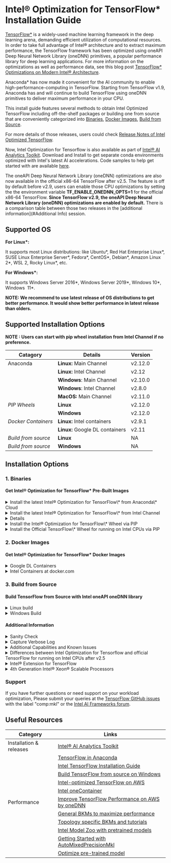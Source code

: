 
Intel® Optimization for TensorFlow\* Installation Guide
=======================================================

[TensorFlow\*](https://github.com/tensorflow/tensorflow) is a widely-used machine learning framework in the deep learning arena, demanding efficient utilization of computational resources. In order to take full advantage of Intel® architecture and to extract maximum performance, the TensorFlow framework has been optimized using oneAPI Deep Neural Network Library (oneDNN) primitives, a popular performance library for deep learning applications. For more information on the optimizations as well as performance data, see this blog post [TensorFlow\* Optimizations on Modern Intel® Architecture](/content/www/us/en/developer/articles/technical/tensorflow-optimizations-on-modern-intel-architecture.html).

Anaconda\* has now made it convenient for the AI community to enable high-performance-computing in TensorFlow. Starting from TensorFlow v1.9, Anaconda has and will continue to build TensorFlow using oneDNN primitives to deliver maximum performance in your CPU.

This install guide features several methods to obtain Intel Optimized TensorFlow including off-the-shelf packages or building one from source that are conveniently categorized into [Binaries](#binaries), [Docker Images](#docker_images), [Build from Source](#build_from_source). 

For more details of those releases, users could check [Release Notes of Intel Optimized TensorFlow](https://github.com/Intel-tensorflow/tensorflow/releases).

Now, Intel Optimization for Tensorflow is also available as part of [Intel® AI Analytics Toolkit](/content/www/us/en/developer/tools/oneapi/ai-analytics-toolkit.html). Download and Install to get separate conda environments optimized with Intel's latest AI accelerations. Code samples to help get started with are available [here](https://github.com/oneapi-src/oneAPI-samples/tree/master/AI-and-Analytics).

The oneAPI Deep Neural Network Library (oneDNN) optimizations are also now available in the official x86-64 TensorFlow after v2.5. The feature is off by default before v2.9, users can enable those CPU optimizations by setting the the environment variable **TF\_ENABLE\_ONEDNN\_OPTS=1** for the official x86-64 TensorFlow. **Since TensorFlow v2.9, the oneAPI Deep Neural Network Library (oneDNN) optimizations are enabled by default.** There is a comparison table between those two releases in the [additional information](#Additional Info) session.

Supported OS
------------

**For Linux\*:**

It supports most Linux distributions: like Ubuntu\*, Red Hat Enterprise Linux\*, SUSE Linux Enterprise Server\*, Fedora\*, CentOS\*, Debian\*, Amazon Linux 2\*, WSL 2, Rocky Linux\*, etc.

**For Windows\*:**

It supports Windows Server 2016\*, Windows Server 2019\*, Windows 10\*, Windows  11\*.

**NOTE: We recommend to use latest release of OS distributions to get better performance. It would show better performance in latest release than olders.**  

Supported Installation Options
------------------------------

**NOTE : Users can start with pip wheel installation from Intel Channel if no preference.**

| Catagory | Details |  Version |
| ----------- | ----------- | ----------- |
| Anaconda | **Linux:** Main Channel |  v2.12.0 |
|  | **Linux:** Intel Channel | v2.12 |
|  | **Windows**: Main Channel | v2.10.0 |
|  | **Windows**: Intel Channel | v2.8.0 |
|  | **MacOS:** Main Channel | v2.11.0 |
| _PIP Wheels_ | **Linux** | v2.12.0 |
|  | **Windows** | v2.12.0 |
| _Docker Containers_ | **Linux:** Intel containers | v2.9.1 |
|  | **Linux:** Google DL containers | v2.11 |
| _Build from source_ | **Linux** | NA |
| _Build from source_ | **Windows** | NA |


Installation Options
--------------------

### 1\. Binaries

#### Get Intel® Optimization for TensorFlow\* Pre-Built Images

<details>
  <summary>Install the latest Intel® Optimization for TensorFlow\* from Anaconda\* Cloud</summary>
  <br>
Available for Linux\*, Windows\*, MacOS\*

| **OS** | **TensorFlow\* version** | 
| -------- | -------- | 
| Linux\* | 2.12.0 | 
| Windows\*| 2.10.0 | 
| MacOS\* | 2.11.0 | 

  
Installation instructions:

If you don't have conda package manager, download and install [Anaconda](https://docs.anaconda.com/anaconda/install/)

Linux and MacOS

Open Anaconda prompt and use the following instruction

conda install tensorflow

In case your anaconda channel is not the highest priority channel by default(or you are not sure), use the following command to make sure you get the right TensorFlow with Intel optimizations

conda install tensorflow -c anaconda

Windows

Open Anaconda prompt and use the following instruction

conda install tensorflow-mkl

(or)

conda install tensorflow-mkl -c anaconda

Besides the install method described above, Intel Optimization for TensorFlow is distributed as wheels, docker images and conda package on Intel channel. Follow one of the installation procedures to get Intel-optimized TensorFlow.

Note: All binaries distributed by Intel were built against the TensorFlow version tags in a centOS container with gcc 4.8.5 and glibc 2.17 with the following compiler flags (shown below as passed to bazel\*)

\--cxxopt=-D\_GLIBCXX\_USE\_CXX11\_ABI=0 --copt=-march=corei7-avx --copt=-mtune=core-avx-i --copt=-O3 --copt=-Wformat --copt=-Wformat-security --copt=-fstack-protector --copt=-fPIC --copt=-fpic --linkopt=-znoexecstack --linkopt=-zrelro --linkopt=-znow --linkopt=-fstack-protector

**Note: please use the following instructions if you install TensorFlow\* v2.8 for missing python-flatbuffers module in TensorFlow\* v2.8.**

Linux and MacOS

conda install tensorflow python-flatbuffers 

Windows

conda install tensorflow-mkl python-flatbuffers 
</details>



<details>
  <summary>Install the latest Intel® Optimization for TensorFlow\* from Intel Channel</summary>
  <br>

Available for Linux\*, Windows\*


| **OS** | **TensorFlow\* version** | **Python Version** |
| -------- | -------- | ----------- |
| Linux\* | 2.12 | 3.9 |
| Windows\*| 2.8.0 | 3.7, 3.8, 3.9 and 3.10 |


Installation instructions:

Open Anaconda prompt and use the following instruction. 

conda install tensorflow -c intel

**Note: please use the following instructions if you install TensorFlow\* v2.8 for missing python-flatbuffers module in TensorFlow\* v2.8.**

conda install tensorflow python-flatbuffers -c intel
</details>
<details>
  <summaryInstall Intel® Optimization for TensorFlow\* from Intel® AI Analytics Toolkit</summary>
  <br>

Available for Linux\*

TensorFlow\* version: 2.12.0

Installation instructions:

There are multiple options provided to download Intel® AI Analytics Toolkit, including Conda, online/offline installer, repositories and containers.

*   Installation via [repositories](https://www.intel.com/content/www/us/en/develop/documentation/installation-guide-for-intel-oneapi-toolkits-linux/top/installation/install-using-package-managers/apt.html#apt)
*   Installation via [Anaconda](https://www.intel.com/content/www/us/en/develop/documentation/installation-guide-for-intel-oneapi-toolkits-linux/top/installation/install-using-package-managers/conda/install-intel-ai-analytics-toolkit-via-conda.html)

**All available download and installation guides can be found [here](https://www.intel.com/content/www/us/en/developer/tools/oneapi/ai-analytics-toolkit-download.html?operatingsystem=linux)**

</details>


<details>
  <summary> Install the Intel® Optimization for TensorFlow\* Wheel via PIP </summary>
  <br>

Available for Linux\* and Windows\*

TensorFlow version: 2.11.0

**Installation instructions for 2.10 and later:**

Run the below instruction to install the wheel into an existing Python\* installation. Python versions supported are  3.7, 3.8, 3.9, 3.10

For Linux\* :

pip install intel-tensorflow==2.12.0

For Windows\*

pip install tensorflow-intel==2.12.0

If your machine has AVX512 instruction set supported please use the below packages for better performance.

pip install intel-tensorflow-avx512==2.12.0 # linux only

**Installation instructions for 2.9.1 and earlier:**

Run the below instruction to install the wheel into an existing Python\* installation. Python versions supported are  3.7, 3.8, 3.9, 3.10

pip install intel-tensorflow==2.9.1

If your machine has AVX512 instruction set supported please use the below packages for better performance.

pip install intel-tensorflow-avx512==2.9.1 # linux only

**Note: For TensorFlow versions 1.13, 1.14 and 1.15 with pip > 20.0, if you experience invalid wheel error, try to downgrade the pip version to < 20.0**

For e.g

python -m pip install --force-reinstall pip==19.0  
  
**Note: If your machine has AVX-512 instruction set supported, please download and install the wheel file with AVX-512 as minimum required instruction set from the table above, otherwise download and install the wheel without AVX-512. All Intel TensorFlow binaries are optimized with oneAPI Deep Neural Network Library (oneDNN), which will use the AVX2 or AVX512F FMA etc CPU instructions automatically in performance-critical operations based on the supported Instruction sets on your machine for both Windows and Linux OS.** 

**Note: If you ran into the following Warning on ISA above AVX2, please download and install the wheel file with AVX-512 as minimum required instruction set from the table above.**

I tensorflow/core/platform/cpu\_feature\_guard.cc:142\] This TensorFlow binary is optimized with oneAPI Deep Neural Network Library (oneDNN) to use the following CPU instructions in performance-critical operations: AVX2 AVX512F FMA To enable them in other operations, rebuild TensorFlow with the appropriate compiler flags.

**Note: If you run a release with AVX-512 as minimum required instruction set on a machine without AVX-512 instruction set support, you will run into "Illegal instruction (core dumped)" error.**

**Note than for 1.14.0 install we have fixed a few vulnerabilities and the corrected versions can be installed using the below commands. We identified new CVE issues from curl and GCP support in the previous pypi package release, so we had to introduce a new set of fixed packages in PyPI**

**Available for Linux\* [here](https://pypi.org/project/intel-tensorflow/)**

</details>

<details>
<summary> Install the Official TensorFlow\* Wheel for running on Intel CPUs via PIP </summary>
<br>
Available for Linux\*

TensorFlow version: 2.12.0

Installation instructions:

Run the below instruction to install the wheel into an existing Python\* installation. Python versions supported are 3.7, 3.8, 3.9, 3.10

pip install tensorflow==2.12.0

The oneDNN CPU optimizations are enabled by default.

Please check [#Additional Info](#Additional Info) for differences between Intel® Optimization for TensorFlow\* and official TensorFlow\*.
</details>
  
  
### 2. Docker Images

#### Get Intel® Optimization for TensorFlow\* Docker Images

  
<details>
<summary> Google DL Containers </summary>
<br>

Starting version 1.14, Google released DL containers for TensorFlow on CPU optimized with oneDNN by default. The TensorFlow v1.x CPU container names are in the format "tf-cpu.", TensorFlow v2.x CPU container names are in the format "tf2-cpu." and support Python3. Below are sample commands to download the docker image locally and launch the container for TensorFlow 1.15 or TensorFlow 2.9. Please use one of the following commands at one time.

\# TensorFlow 1.15

docker run -d -p 8080:8080 -v /home:/home gcr.io/deeplearning-platform-release/tf-cpu.1-15

\# TensorFlow 2.11

docker run -d -p 8080:8080 -v /home:/home gcr.io/deeplearning-platform-release/tf2-cpu.2-11

This command will start the TensorFlow 1.15 or TensorFlow 2.8 with oneDNN enabled in detached mode, bind the running Jupyter server to port 8080 on the local machine, and mount local /home directory to /home in the container. The running JupyterLab instance can be accessed at localhost:8080.

To launch an interactive bash instance of the docker container, run one of the below commands.

\# TensorFlow 1.15

docker run -v /home:/home -it gcr.io/deeplearning-platform-release/tf-cpu.1-15 bash

\# TensorFlow 2.11

docker run -v /home:/home -it gcr.io/deeplearning-platform-release/tf2-cpu.2-11 bash

**Available Container Configurations**

You can find all supported docker tags/configurations [here](https://cloud.google.com/ai-platform/deep-learning-containers/docs/choosing-container).

</details>
  
<details>
<summary> Intel Containers at docker.com </summary>
<br>

Tensorflow Version: 2.9.1

These docker images are all published at [http://hub.docker.com](http://hub.docker.com) in [intel/intel-optimized-tensorflow](https://hub.docker.com/r/intel/intel-optimized-tensorflow) and [intel/intel-optimized-tensorflow-avx512](http://hub.docker.com/r/intel/intel-optimized-tensorflow-avx512/tags) namespaces and can be pulled with the following command:

\# intel-optimized-tensorflow

docker pull intel/intel-optimized-tensorflow

\# intel-optimized-tensorflow-avx512

docker pull intel/intel-optimized-tensorflow-avx512:latest

For example, to run the data science container directly, simply

\# intel-optimized-tensorflow

docker run -it -p 8888:8888 intel/intel-optimized-tensorflow

\# intel-optimized-tensorflow-avx512

docker run -it -p 8888:8888 intel/intel-optimized-tensorflow-avx512:latest

And then go to your browser on [http://localhost:8888/](http://localhost:8888/)

  
For those who want to navigate through the browser, follow the links:

*   For AVX as mimimum required instruction set: [https://hub.docker.com/r/intel/intel-optimized-tensorflow](https://hub.docker.com/r/intel/intel-optimized-tensorflow)
*   For AVX-512 as mimimum required instruction set: [https://hub.docker.com/r/intel/intel-optimized-tensorflow-avx512](https://hub.docker.com/r/intel/intel-optimized-tensorflow-avx512/tags)

**Available Container Configurations**

You can find all supported docker tags/configurations for [intel-optimized-tensorflow](https://hub.docker.com/r/intel/intel-optimized-tensorflow) and [intel-optimized-tensorflow-avx512](https://hub.docker.com/r/intel/intel-optimized-tensorflow-avx512/tags).

**To get the latest Release Notes on Intel® Optimization for TensorFlow\*, please refer this [article](/content/www/us/en/developer/articles/guide/optimization-for-tensorflow-installation-guide.html).**

**More containers for Intel® Optimization for TensorFlow\* can be found at the [Intel® oneContainer Portal](/content/www/us/en/developer/tools/containers/overview.html).**
</details>
  
  
### 3\. Build from Source
#### Build TensorFlow from Source with Intel oneAPI oneDNN library

<details>
<summary> Linux build </summary>
<br>

Building TensorFlow from source is not recommended. However, if instructions provided above do not work due to unsupported ISA, you can always build from source.

Building TensorFlow from source code requires Bazel installation, refer to the instructions here, [Installing Bazel](https://docs.bazel.build/versions/master/install.html#mac-os-x).

Installation instructions:

1.  Ensure numpy, keras-applications, keras-preprocessing, pip, six, wheel, mock packages are installed in the Python environment where TensorFlow is being built and installed.
2.  Clone the TensorFlow source code and checkout a branch of your preference
    *   git clone https://github.com/tensorflow/tensorflow
    *   git checkout r2.11
3.  Run "./configure" from the TensorFlow source directory
4.  Execute the following commands to create a pip package that can be used to install the optimized TensorFlow build.
    *   PATH can be changed to point to a specific version of GCC compiler:
        
        export PATH=/PATH//bin:$PATH
        
    *   LD\_LIBRARY\_PATH can also be to new:
        
        export LD\_LIBRARY\_PATH=/PATH//lib64:$LD\_LIBRARY\_PATH
        
    *   Set the compiler flags support by the GCC on your machine to build TensorFlow with oneDNN.
        
        bazel build --config=mkl -c opt --copt=-march=native //tensorflow/tools/pip\_package:build\_pip\_package
        
         
        *   If you would like to build the binary against certain hardware, ensure appropriate "march" and "mtune" flags are set. Refer the [gcc online docs](https://gcc.gnu.org/onlinedocs/) or [gcc x86-options](https://gcc.gnu.org/onlinedocs/gcc/x86-Options.html) to know the flags supported by your GCC version.
            
            bazel build --config=mkl --cxxopt=-D\_GLIBCXX\_USE\_CXX11\_ABI=0 --copt=-march=sandybridge --copt=-mtune=ivybridge --copt=-O3 //tensorflow/tools/pip\_package:build\_pip\_package
            
        *   Alternatively, if you would like to build the binary against certain instruction sets, set appropriate "Instruction sets" flags:
            
            bazel build --config=mkl -c opt --copt=-mavx --copt=-mavx2 --copt=-mfma --copt=-mavx512f --copt=-mavx512pf --copt=-mavx512cd --copt=-mavx512er //tensorflow/tools/pip\_package:build\_pip\_package
            
            **Flags set above will add AVX, AVX2 and AVX512 instructions which will result in "illegal instruction" errors when you use older CPUs. If you want to build on older CPUs, set the instruction flags accordingly.**
            
        *   Users could enable additional oneDNN features by passing a "--copt=-Dxxx" build option.  For example, enable ITT\_TASKS feature from oneDNN by using below build instruction. User could refer to [oneDNN build options](https://oneapi-src.github.io/oneDNN/dev_guide_build_options.html) for more details.
            
            bazel build --config=mkl -c opt --copt=-march=native --copt=-DDNNL\_ENABLE\_ITT\_TASKS=True //tensorflow/tools/pip\_package:build\_pip\_package
5.  Install the optimized TensorFlow wheel
    *   bazel-bin/tensorflow/tools/pip\_package/build\_pip\_package ~/path\_to\_save\_wheel
    *   pip install --upgrade --user ~/path\_to\_save\_wheel/

</details>
  
<details>
<summary> Windows Build </summary>
<br>

**\* Prior to TensorFlow 2.3**

**Prerequisites**

Install the below Visual C++ 2015 build tools from [https://visualstudio.microsoft.com/vs/older-downloads/](https://visualstudio.microsoft.com/vs/older-downloads/)

*   Microsoft Visual C++ 2015 Redistributable Update 3
*   Microsoft Build Tools 2015 Update 3

**Installation**

1.  Refer to [Linux Section](/content/www/us/en/develop/articles/intel-optimization-for-tensorflow-installation-guide.html#linux_B_S) and follow Steps 1 through 3
2.  To build TensorFlow with oneDNN support, we need two additional steps.
    *   Link.exe on  Visual Studio 2015 causes the linker issue when /WHOLEARCHIVE switch is used. To overcome this issue, install the hotfix to your Visual C++ compiler available at [https://support.microsoft.com/en-us/help/4020481/fix-link-exe-crashes-with-a-fatal-lnk1000-error-when-you-use-wholearch](https://support.microsoft.com/en-us/help/4020481/fix-link-exe-crashes-with-a-fatal-lnk1000-error-when-you-use-wholearch)  
    *   Add a PATH environment variable to include MKL runtime lib location that will be created during the build process. The base download location can be specified in the bazel build command by using the --output\_base option, and the oneDNN libraries will then be downloaded into a directory relative to that base              
        *   set PATH=%PATH%;output\_dir\\external\\mkl\_windows\\lib

         3. Bazel build with the with "mkl" flag and the "output\_dir" to use the right mkl libs

             bazel --output\_base=output\_dir build --config=mkl --config=opt //tensorflow/tools/pip\_package:build\_pip\_package

          4. Install the optimized TensorFlow wheel

      bazel-bin\\tensorflow\\tools\\pip\_package\\build\_pip\_package C:\\temp\\path\_to\_save\_wheel

      pip install C:\\temp\\path\_to\_save\_wheel\\

**\* TensorFlow 2.3 and newer:**

**Prerequisites**

       Please follow the [Setup for Windows](https://www.tensorflow.org/install/source_windows#setup_for_windows) to prepare the build environment.

**Installation**

1.  Set the following environment variables:
    *        BAZEL\_SH: C:\\msys64/usr\\bin\\bash.exe
    *        BAZEL\_VS: C:\\Program Files (x86)\\Microsoft Visual Studio
    *        BAZEL\_VC: C:\\Program Files (x86)\\Microsoft Visual Studio\\2019\\Community\\VC
2.  Note: For [compile time reduction](https://github.com/Intel-tensorflow/tensorflow/blob/860ad1d719a6ad32da3bd551af39a95be0b2e8c3/configure.py#L1247), please set:
    *   set TF\_VC\_VERSION=16.6
    *   More details can be found [here](https://groups.google.com/a/tensorflow.org/d/topic/build/SsW98Eo7l3o/discussion).
3.  Add to the PATH environment variable to include
    *   python path, e.g. C:\\Program Files\\_Python-version_  # Python38
        
    *   oneDNN runtime lib location that will be created during the build process, e.g. D:\\output\_dir\\external\\mkl\\windows\\lib
        
    *   the Bazel path, e.g. C:\\Program Files\\_Bazel-version_  # Bazel-3.7.2
        
    *   MSYS2 path, e.g. C:\\msys64;C:\\msys64/usr\\bin
        
    *   Git path, e.g. C:\\Program Files\\Git\\cmd;C:\\Program Files\\Git/usr\\bin
        
        set PATH=%PATH%;C:\\Program Files\\Python38;D:\\output\_dir\\external\\mkl\_windows\\lib;C:\\Program Files\\Bazel-3.7.2;C:\\msys64;C:\\msys64/usr\\bin;C:\\Program Files\\Git\\cmd;C:\\Program Files\\Git/usr\\bin
4.  Download the TensorFlow source code, checkout the release branch, and configure the build:
    *   git clone https://github.com/Intel-tensorflow/tensorflow.git
    *   cd tensorflow
    *   git checkout _branch-name_ # r2.6, r2.7, etc.
    *   python ./configure.py
5.  Set the oneDNN output directory location outside TensorFlow home directory to avoid infinite symlink expansion error. Then add the path to the oneDNN output directory to the system PATH:   
    *   set OneDNN\_DIR=\\one\_dnn\_dir
        
    *   set PATH=%OneDNN\_DIR%;%PATH%
        
6.  Build TensorFlow from source with oneDNN. Navigate to the TensorFlow root directory tensorflow and run the following bazel command to build TensorFlow oneDNN from Source:
    *   bazel --output\_base=%OneDNN\_DIR% build --announce\_rc --config=opt --config=mkl --action\_env=PATH=""  --define=no\_tensorflow\_py\_deps=true  tensorflow/tools/pip\_package:build\_pip\_package
        

**Note: Based on [bazel issue #7026](https://github.com/bazelbuild/bazel/issues/7026) we set --action\_env=PATH=. Open cmd.exe, run echo %PATH% and copy the output to the value of --action\_env=PATH=. If found, please use single quotes with folder names of white space**s.

</details>
  
 
#### Additional Information

  
<details>
<summary>Sanity Check </summary>
<br>

Once Intel-optimized TensorFlow is installed, running the below command must print "True" if oneDNN optimizations are present.

import tensorflow as tf

import os

def get\_mkl\_enabled\_flag():

    mkl\_enabled = False  
    major\_version = int(tf.\_\_version\_\_.split(".")\[0\])  
    minor\_version = int(tf.\_\_version\_\_.split(".")\[1\])  
    if major\_version >= 2:  
        if minor\_version < 5:  
            from tensorflow.python import \_pywrap\_util\_port  
        elif minor\_version >= 9:

            from tensorflow.python.util import \_pywrap\_util\_port  
            onednn\_enabled = int(os.environ.get('TF\_ENABLE\_ONEDNN\_OPTS', '1'))

        else:  
            from tensorflow.python.util import \_pywrap\_util\_port  
            onednn\_enabled = int(os.environ.get('TF\_ENABLE\_ONEDNN\_OPTS', '0'))  
        mkl\_enabled = \_pywrap\_util\_port.IsMklEnabled() or (onednn\_enabled == 1)  
    else:  
        mkl\_enabled = tf.pywrap\_tensorflow.IsMklEnabled()  
    return mkl\_enabled

print ("We are using Tensorflow version", tf.\_\_version\_\_)  
print("MKL enabled :", get\_mkl\_enabled\_flag())

</details>
  
 <details>
<summary> Capture Verbose Log </summary>
<br>

For a deeper analysis of what oneDNN calls are being made under the hood, we have enabled a flag "ONEDNN\_VERBOSE" to catpure a log. Set the  environment variable ONEDNN\_VERBOSE=1 and run the Tensorflow script. You should see an output similar to below  printed on the console. This will ensure that the workload not only has MKL enabled but utlizes oneDNN calls underneath. 

<<picture here>>

Here is how to intepret the the log

Tensorflow optimizations are agnostic to the type of hardware, ISA supported, dtype, ops used in the workload, this data is used as a starting point by the Tensorflow optimization engineers to understand the perframance impact on your workload and help optimize further
</details>
  
<details>
<summary> Additional Capabilities and Known Issues </summary>
<br>

1.  For Intel® Optimization for TensorFlow\* for 4th Generation Intel® Xeon® Scalable processors, we publish one preview release for good performance. Please install it by   
     $ pip install intel-tensorflow==2.11.dev202242
2.  Intel-optimized TensorFlow enables oneDNN calls by default. **For v2.4 and previous version**, If at any point you wish to disable Intel MKL primitive calls, this can be disabled by setting TF\_DISABLE\_MKL flag to 1 before running your TensorFlow script.
    
    export TF\_DISABLE\_MKL=1       
    

           However, note that this flag will only disable oneDNN calls, but not MKL-ML calls. 

            Although oneDNN is responsible for most optimizations, certain ops are optimized by MKL-ML library, including matmul, transpose, etc. Disabling MKL-ML calls are not supported by TF\_DISABLE\_MKL flag at present and Intel is working with Google to add this functionality

       3. CPU affinity settings in Anaconda's TensorFlow: If oneDNN enabled TensorFlow is installed from the anaconda channel (not Intel channel), the "import tensorflow" command sets the KMP\_BLOCKTIME and OMP\_PROC\_BIND environment variables if not already set. However, these variables may have effects on other libraries such as Numpy/Scipy which use OpenMP or oneDNN. Alternatively, you can either set preferred values or unset them after importing TensorFlow. More details available in the TensorFlow GitHub [issue](https://github.com/tensorflow/tensorflow/issues/24172)

            import tensorflow # this sets KMP\_BLOCKTIME and OMP\_PROC\_BIND

            import os

            # delete the existing values

            del os.environ\['OMP\_PROC\_BIND'\]

           del os.environ\['KMP\_BLOCKTIME'\]

</details>
  
<details>
<summary> Differences between Intel Optimization for Tensorflow and official TensorFlow for running on Intel CPUs after v2.5 </summary>
<br>
Although official TensorFlow has oneDNN optimizations by default, there are still some major differences between Intel Optimization for Tensorflow and official TensorFlow

**Here is a comparison table For TensorFlow v2.9 and later.**

 

**Intel Optimization for Tensorflow**

**official TensorFlow (Running on Intel CPUs)**

**oneDNN optimiziations**  

Enabled by default

Enabled by default

**OpenMP Optimizations**

Enabled by default

N/A. use eigen thread pool instead

**Layout Format** 

TensorFlow native layout format by default. **No oneDNN blocked format support.**

TensorFlow native layout format by default. **No oneDNN blocked format support.**

**int8 support from oneDNN**

Enabled by default

Enabled by default

**Here is a comparison table For TensorFlow v2.8.**

 

**Intel Optimization for Tensorflow**

**official TensorFlow (Running on Intel CPUs)**

**oneDNN optimiziations**  

Enabled by default

Enable by setting environment variable TF\_ENABLE\_ONEDNN\_OPTS=1 at runtime

**OpenMP Optimizations**

Enabled by default

N/A. use eigen thread pool instead

**Layout Format** 

TensorFlow native layout format by default. **No oneDNN blocked format support.**

TensorFlow native layout format by default. **No oneDNN blocked format support.**

**int8 support from oneDNN**

Enabled by default

Enable by setting environment variable TF\_ENABLE\_ONEDNN\_OPTS=1 at runtime

**Here is a comparison table For TensorFlow v2.6 and v2.7.**

 

**Intel Optimization for Tensorflow**

**official TensorFlow (Running on Intel CPUs)**

**oneDNN optimiziations**  

Enabled by default

Enable by setting environment variable TF\_ENABLE\_ONEDNN\_OPTS=1 at runtime

**OpenMP Optimizations**

Enabled by default

N/A. use eigen thread pool instead

**Layout Format** 

TensorFlow native layout format by default.  Enable oneDNN blocked format by setting  environment variable TF\_ENABLE\_MKL\_NATIVE\_FORMAT=0

TensorFlow native layout format by default.  Enable oneDNN blocked format by setting  environment variable TF\_ENABLE\_ONEDNN\_OPTS=1   and TF\_ENABLE\_MKL\_NATIVE\_FORMAT=0 

**int8 support from oneDNN**

Enabled by default

**Enable by setting environment variable TF\_ENABLE\_ONEDNN\_OPTS=1 at runtime**

**Here is a comparison table for TensorFlow v2.5.**

 

**Intel Optimization for Tensorflow**

**official TensorFlow (Running on Intel CPUs)**

**oneDNN optimiziations**  

Enabled by default

Enable by setting environment variable TF\_ENABLE\_ONEDNN\_OPTS=1 at runtime

**OpenMP Optimizations**

Enabled by default

N/A. use eigen thread pool instead

**Layout Format** 

TensorFlow native layout format by default.  Enable oneDNN blocked format by setting  environment variable TF\_ENABLE\_MKL\_NATIVE\_FORMAT=0 

TensorFlow native layout format by default.  Enable oneDNN blocked format by setting  environment variable TF\_ENABLE\_ONEDNN\_OPTS=1   and TF\_ENABLE\_MKL\_NATIVE\_FORMAT=0 

**int8 support from oneDNN**

Enabled by setting the env-variable TF\_ENABLE\_MKL\_NATIVE\_FORMAT=0

Not supported
  
</details>
  
 <details>
<summary> Intel® Extension for TensorFlow </summary>
<br>


Intel has released [Intel® Extension for TensorFlow](https://github.com/intel/intel-extension-for-tensorflow) to support optimizations on Intel dGPU ( currently for Flex series)  and CPU.

**Please Note that the ITEX CPU release at this moment is an experimental feature, and users are strongly encouraged to continue using Intel optimizations for TensorFlow as directed in this install guide**

More info on ITEX can be accessed from these resources for **Intel dGPUs( Flex series)**

**Category**

**Links**

Official Doc

[Get Started Document](https://intel.github.io/intel-extension-for-tensorflow/latest/get_started.html)

Blog

[Accelerating TensorFlow on Intel Data Center GPU Flex Series](https://blog.tensorflow.org/2022/10/accelerating-tensorflow-on-intel-data-center-gpu-flex-series.html)

Blog

[Meet the Innovation of Intel AI Software: ITEX](https://www.intel.com/content/www/us/en/developer/articles/technical/innovation-of-ai-software-extension-tensorflow.html)

</details>
  
 <details>
<summary> 4th Generation Intel® Xeon® Scalable Processors </summary>
<br>
Optimizations for 4th Generation Intel® Xeon® Scalable processors start from TensorFlow\* 2.11.

Official x86-64 TensorFlow has the 4th Gen Xeon scalable processors optimizations but the [dev release of Intel Optimization for TensorFlow](https://pypi.org/project/intel-tensorflow/2.11.dev202242/) has most up-to-date optimizations.

Please follow below instructions to install the dev release of Intel Optimization for TensorFlow 2.11.

`conda create -n intel-tf python=3.8 -y conda activate intel-tf pip install intel-tensorflow==2.11.dev202242`

</details>
 
### Support

If you have further questions or need support on your workload optimization, Please submit your queries at the [TensorFlow GitHub issues](https://github.com/tensorflow/tensorflow/issues) with the label "comp:mkl" or the [Intel AI Frameworks forum](https://forums.intel.com/s/topic/0TO0P000000Pms4WAC/intel-optimized-ai-frameworks).

Useful Resources
----------------

| **Category** | **Links** |  
| ----------- | ----------- |  
| Installation & releases | [Intel® AI Analytics Toolkit](/content/www/us/en/developer/tools/oneapi/ai-analytics-toolkit-download.html) |
|  | [TensorFlow in Anaconda](https://www.anaconda.com/tensorflow-in-anaconda/) |
|  | [Intel TensorFlow Installation Guide](/content/www/us/en/developer/articles/guide/optimization-for-tensorflow-installation-guide.html) |
|  | [Build TensorFlow from source on Windows](https://www.tensorflow.org/install/source_windows)|
|  | [Intel-optimized TensorFlow on AWS](https://aws.amazon.com/about-aws/whats-new/2018/11/tensorflow1_12_mms10_launch_deep_learning_ami/) |
|  | [Intel oneContainer](/content/www/us/en/developer/tools/containers/overview.html) |
| Performance| [Improve TensorFlow Performance on AWS by oneDNN](https://www.intel.com/content/www/us/en/developer/articles/technical/improve-tensorflow-performance-on-aws-instances.html#gs.3nhs4u) |
|  | [General BKMs to maximize performance](/content/www/us/en/developer/articles/technical/maximize-tensorflow-performance-on-cpu-considerations-and-recommendations-for-inference.html) |
|  | [Topology specific BKMs and tutorials](https://github.com/IntelAI/models/tree/master/docs) |
|  | [Intel Model Zoo with pretrained models](https://github.com/IntelAI/models) |
|  | [Getting Started with AutoMixedPrecisionMkl](/content/www/us/en/developer/articles/guide/getting-started-with-automixedprecisionmkl.html) |
|  | [Optimize pre-trained model](/content/www/us/en/developer/articles/technical/optimize-tensorflow-pre-trained-model-inference.html) |

